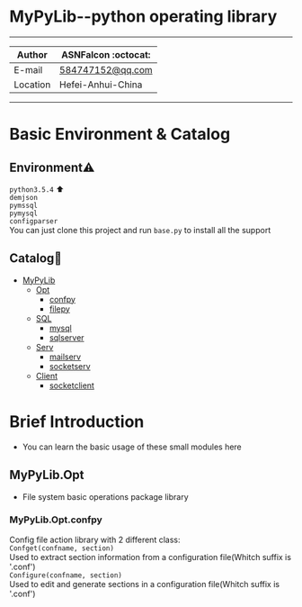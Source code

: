 MyPyLib--python operating library 
===========================
****
|Author|ASNFalcon :octocat:|
|---|---
|E-mail|584747152@qq.com
|Location|Hefei-Anhui-China
****

# Basic Environment & Catalog
## Environment:warning:
`python3.5.4` :arrow_up:  
`demjson`   
`pymssql`   
`pymysql`   
`configparser`   
You can just clone this project and run `base.py` to install all the support  
## Catalog:bookmark_tabs:
* [MyPyLib](./)
	* [Opt](./Opt)
		* [confpy](./Opt/confpy.py)
		* [filepy](./Opt/filepy.py)
	* [SQL](./SQL)
		* [mysql](./SQL/mysql.py)
		* [sqlserver](./SQL/sqlserver.py)
	* [Serv](./Serv)
		* [mailserv](./Serv/mailserv.py)
		* [socketserv](./Serv/socketserv.py)
	* [Client](./Client)
		* [socketclient](./Client/socketclient.py)

# Brief Introduction
* You can learn the basic usage of these small modules here  

## MyPyLib.Opt
* File system basic operations package library

### MyPyLib.Opt.confpy
Config file action library with 2 different class:  
`Confget(confname, section)`   
Used to extract section information from a configuration file(Whitch suffix is '.conf')  
`Configure(confname, section)`   
Used to edit and generate sections in a configuration file(Whitch suffix is '.conf')
